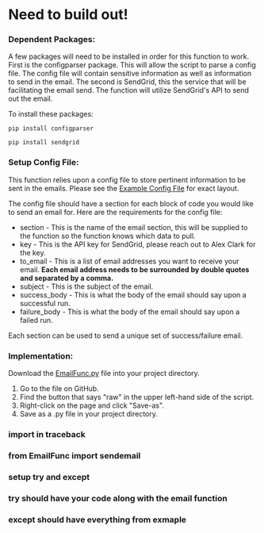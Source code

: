 # Need to build out! 

### Dependent Packages:

A few packages will need to be installed in order for this function to work. First is the configparser package. This will allow the script to parse a config file. The config file will contain sensitive information as well as information to send in the email. The second is SendGrid, this the service that will be facilitating the email send. The function will utilize SendGrid's API to send out the email.

To install these packages:
```
pip install configparser
```
```
pip install sendgrid
```

### Setup Config File:

This function relies upon a config file to store pertinent information to be sent in the emails. Please see the [Example Config File](https://github.com/Clarkbar36/emailNotification/blob/master/example_config.ini) for exact layout. 

The config file should have a section for each block of code you would like to send an email for. Here are the requirements for the config file:

* section - This is the name of the email section, this will be supplied to the function so the function knows which data to pull.
* key - This is the API key for SendGrid, please reach out to Alex Clark for the key.
* to_email - This is a list of email addresses you want to receive your email. **Each email address needs to be surrounded by double quotes and separated by a comma.**
* subject - This is the subject of the email.
* success_body - This is what the body of the email should say upon a successful run.
* failure_body - This is what the body of the email should say upon a failed run.

Each section can be used to send a unique set of success/failure email.

### Implementation:
Download the [EmailFunc.py](https://github.com/Clarkbar36/emailNotification/blob/master/EmailFunc.py) file into your project directory. 

1. Go to the file on GitHub.
2. Find the button that says "raw" in the upper left-hand side of the script. 
3. Right-click on the page and click "Save-as".
4. Save as a .py file in your project directory. 

### import in traceback
### from EmailFunc import sendemail
### setup try and except
### try should have your code along with the email function
### except should have everything from exmaple


